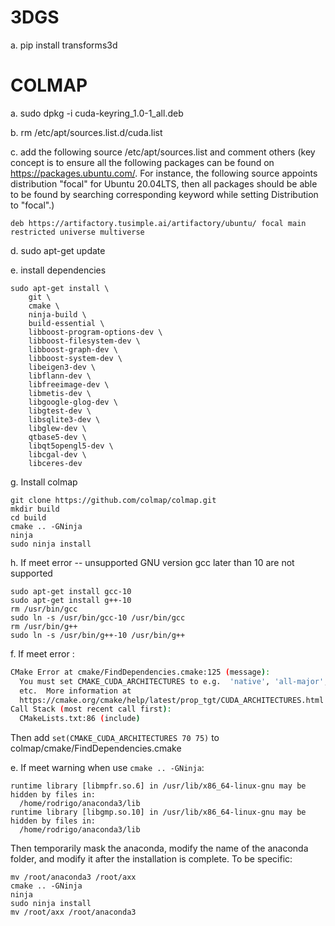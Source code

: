 # 3DGS
a. pip install transforms3d

# COLMAP
a. sudo dpkg -i cuda-keyring_1.0-1_all.deb

b. rm /etc/apt/sources.list.d/cuda.list

c. add the following source /etc/apt/sources.list and comment others (key concept is to ensure all the following packages can be found on https://packages.ubuntu.com/. For instance, the following source appoints distribution "focal" for Ubuntu 20.04LTS, then all packages should be able to be found by searching corresponding keyword while setting Distribution to "focal".)
```
deb https://artifactory.tusimple.ai/artifactory/ubuntu/ focal main restricted universe multiverse
```

d. sudo apt-get update

e. install dependencies
```
sudo apt-get install \
    git \
    cmake \
    ninja-build \
    build-essential \
    libboost-program-options-dev \
    libboost-filesystem-dev \
    libboost-graph-dev \
    libboost-system-dev \
    libeigen3-dev \
    libflann-dev \
    libfreeimage-dev \
    libmetis-dev \
    libgoogle-glog-dev \
    libgtest-dev \
    libsqlite3-dev \
    libglew-dev \
    qtbase5-dev \
    libqt5opengl5-dev \
    libcgal-dev \
    libceres-dev
```

g. Install colmap
```
git clone https://github.com/colmap/colmap.git
mkdir build
cd build
cmake .. -GNinja
ninja
sudo ninja install
```

h. If meet error -- unsupported GNU version gcc later than 10 are not supported
```
sudo apt-get install gcc-10
sudo apt-get install g++-10
rm /usr/bin/gcc 
sudo ln -s /usr/bin/gcc-10 /usr/bin/gcc
rm /usr/bin/g++
sudo ln -s /usr/bin/g++-10 /usr/bin/g++
```

f. If meet error :
```bash
CMake Error at cmake/FindDependencies.cmake:125 (message):
  You must set CMAKE_CUDA_ARCHITECTURES to e.g.  'native', 'all-major', '70',
  etc.  More information at
  https://cmake.org/cmake/help/latest/prop_tgt/CUDA_ARCHITECTURES.html
Call Stack (most recent call first):
  CMakeLists.txt:86 (include)
```
Then add `set(CMAKE_CUDA_ARCHITECTURES 70 75)` to colmap/cmake/FindDependencies.cmake

e. If meet warning when use `cmake .. -GNinja`:
```
runtime library [libmpfr.so.6] in /usr/lib/x86_64-linux-gnu may be hidden by files in:
  /home/rodrigo/anaconda3/lib
runtime library [libgmp.so.10] in /usr/lib/x86_64-linux-gnu may be hidden by files in:
  /home/rodrigo/anaconda3/lib
```
Then temporarily mask the anaconda, modify the name of the anaconda folder, and modify it after the installation is complete. To be specific:
```
mv /root/anaconda3 /root/axx
cmake .. -GNinja
ninja
sudo ninja install
mv /root/axx /root/anaconda3 
```
